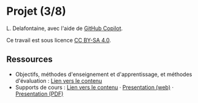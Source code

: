 # Projet (3/8)

L. Delafontaine, avec l'aide de
[GitHub Copilot](https://github.com/features/copilot).

Ce travail est sous licence [CC BY-SA 4.0][licence].

## Ressources

- Objectifs, méthodes d'enseignement et d'apprentissage, et méthodes
  d'évaluation : [Lien vers le contenu](<../01.02-projet-(1-sur-8)/>)
- Supports de cours :
  [Lien vers le contenu](<../01.02-projet-(1-sur-8)/01-supports-de-cours/README.md>)
  ·
  [Presentation (web)](<https://heig-vd-progserv-course.github.io/heig-vd-progserv2-course/01.02-projet-(1-sur-8)/01-supports-de-cours/index.html>)
  ·
  [Presentation (PDF)](<https://heig-vd-progserv-course.github.io/heig-vd-progserv2-course/01.02-projet-(1-sur-8)/01-supports-de-cours/01.02-projet-(1-sur-8)-presentation.pdf>)

[licence]:
	https://github.com/heig-vd-progserv-course/heig-vd-progserv2-course/blob/main/LICENSE.md
